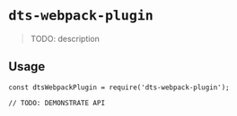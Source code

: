 # `dts-webpack-plugin`

> TODO: description

## Usage

```
const dtsWebpackPlugin = require('dts-webpack-plugin');

// TODO: DEMONSTRATE API
```
